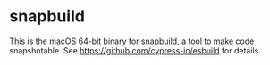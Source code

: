 # snapbuild

This is the macOS 64-bit binary for snapbuild, a tool to make code snapshotable. See https://github.com/cypress-io/esbuild for details.
